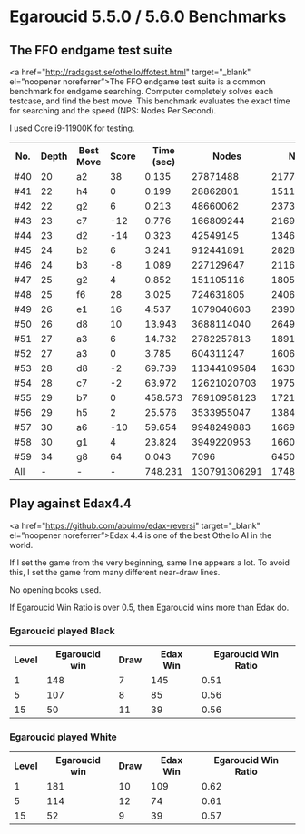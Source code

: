 # Egaroucid 5.5.0 / 5.6.0 Benchmarks

## The FFO endgame test suite

<a href="http://radagast.se/othello/ffotest.html" target="_blank" el=”noopener noreferrer”>The FFO endgame test suite</a> is a common benchmark for endgame searching. Computer completely solves each testcase, and find the best move. This benchmark evaluates the exact time for searching and the speed (NPS: Nodes Per Second).

I used Core i9-11900K for testing.

<table>
<tr>
<th>No.</th>
<th>Depth</th>
<th>Best Move</th>
<th>Score</th>
<th>Time (sec)</th>
<th>Nodes</th>
<th>NPS</th>
</tr>
<tr>
<td>#40</td>
<td>20</td>
<td>a2</td>
<td>38</td>
<td>0.135</td>
<td>27871488</td>
<td>217746000</td>
</tr>
<tr>
<td>#41</td>
<td>22</td>
<td>h4</td>
<td>0</td>
<td>0.199</td>
<td>28862801</td>
<td>151114141</td>
</tr>
<tr>
<td>#42</td>
<td>22</td>
<td>g2</td>
<td>6</td>
<td>0.213</td>
<td>48660062</td>
<td>237366156</td>
</tr>
<tr>
<td>#43</td>
<td>23</td>
<td>c7</td>
<td>-12</td>
<td>0.776</td>
<td>166809244</td>
<td>216917092</td>
</tr>
<tr>
<td>#44</td>
<td>23</td>
<td>d2</td>
<td>-14</td>
<td>0.323</td>
<td>42549145</td>
<td>134649193</td>
</tr>
<tr>
<td>#45</td>
<td>24</td>
<td>b2</td>
<td>6</td>
<td>3.241</td>
<td>912441891</td>
<td>282840015</td>
</tr>
<tr>
<td>#46</td>
<td>24</td>
<td>b3</td>
<td>-8</td>
<td>1.089</td>
<td>227129647</td>
<td>211677210</td>
</tr>
<tr>
<td>#47</td>
<td>25</td>
<td>g2</td>
<td>4</td>
<td>0.852</td>
<td>151105116</td>
<td>180531799</td>
</tr>
<tr>
<td>#48</td>
<td>25</td>
<td>f6</td>
<td>28</td>
<td>3.025</td>
<td>724631805</td>
<td>240661509</td>
</tr>
<tr>
<td>#49</td>
<td>26</td>
<td>e1</td>
<td>16</td>
<td>4.537</td>
<td>1079040603</td>
<td>239043110</td>
</tr>
<tr>
<td>#50</td>
<td>26</td>
<td>d8</td>
<td>10</td>
<td>13.943</td>
<td>3688114040</td>
<td>264912659</td>
</tr>
<tr>
<td>#51</td>
<td>27</td>
<td>a3</td>
<td>6</td>
<td>14.732</td>
<td>2782257813</td>
<td>189153430</td>
</tr>
<tr>
<td>#52</td>
<td>27</td>
<td>a3</td>
<td>0</td>
<td>3.785</td>
<td>604311247</td>
<td>160635631</td>
</tr>
<tr>
<td>#53</td>
<td>28</td>
<td>d8</td>
<td>-2</td>
<td>69.739</td>
<td>11344109584</td>
<td>163022872</td>
</tr>
<tr>
<td>#54</td>
<td>28</td>
<td>c7</td>
<td>-2</td>
<td>63.972</td>
<td>12621020703</td>
<td>197592458</td>
</tr>
<tr>
<td>#55</td>
<td>29</td>
<td>b7</td>
<td>0</td>
<td>458.573</td>
<td>78910958123</td>
<td>172128553</td>
</tr>
<tr>
<td>#56</td>
<td>29</td>
<td>h5</td>
<td>2</td>
<td>25.576</td>
<td>3533955047</td>
<td>138445312</td>
</tr>
<tr>
<td>#57</td>
<td>30</td>
<td>a6</td>
<td>-10</td>
<td>59.654</td>
<td>9948249883</td>
<td>166956162</td>
</tr>
<tr>
<td>#58</td>
<td>30</td>
<td>g1</td>
<td>4</td>
<td>23.824</td>
<td>3949220953</td>
<td>166066227</td>
</tr>
<tr>
<td>#59</td>
<td>34</td>
<td>g8</td>
<td>64</td>
<td>0.043</td>
<td>7096</td>
<td>645090</td>
</tr>
<tr>
<td>All</td>
<td>-</td>
<td>-</td>
<td>-</td>
<td>748.231</td>
<td>130791306291</td>
<td>174800705</td>
</tr>
</table>







## Play against Edax4.4

<a href="https://github.com/abulmo/edax-reversi" target="_blank" el=”noopener noreferrer”>Edax 4.4</a> is one of the best Othello AI in the world.

If I set the game from the very beginning, same line appears a lot. To avoid this, I set the game from many different near-draw lines.

No opening books used.

If Egaroucid Win Ratio is over 0.5, then Egaroucid wins more than Edax do.

### Egaroucid played Black

<table>
<tr>
<th>Level</th>
<th>Egaroucid win</th>
<th>Draw</th>
<th>Edax Win</th>
<th>Egaroucid Win Ratio</th>
</tr>
<tr>
<td>1</td>
<td>148</td>
<td>7</td>
<td>145</td>
<td>0.51</td>
</tr>
<tr>
<td>5</td>
<td>107</td>
<td>8</td>
<td>85</td>
<td>0.56</td>
</tr>
<tr>
<td>15</td>
<td>50</td>
<td>11</td>
<td>39</td>
<td>0.56</td>
</tr>
</table>




### Egaroucid played White

<table>
<tr>
<th>Level</th>
<th>Egaroucid win</th>
<th>Draw</th>
<th>Edax Win</th>
<th>Egaroucid Win Ratio</th>
</tr>
<tr>
<td>1</td>
<td>181</td>
<td>10</td>
<td>109</td>
<td>0.62</td>
</tr>
<tr>
<td>5</td>
<td>114</td>
<td>12</td>
<td>74</td>
<td>0.61</td>
</tr>
<tr>
<td>15</td>
<td>52</td>
<td>9</td>
<td>39</td>
<td>0.57</td>
</tr>
</table>
